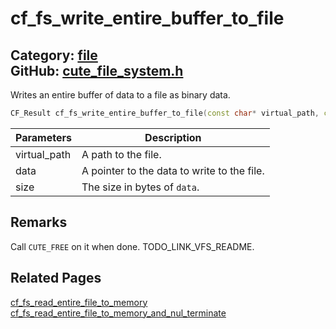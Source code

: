 [](../header.md ':include')

# cf_fs_write_entire_buffer_to_file

Category: [file](https://github.com/RandyGaul/cute_framework/blob/master/docs/api_reference?id=file)  
GitHub: [cute_file_system.h](https://github.com/RandyGaul/cute_framework/blob/master/include/cute_file_system.h)  
---

Writes an entire buffer of data to a file as binary data.

```cpp
CF_Result cf_fs_write_entire_buffer_to_file(const char* virtual_path, const void* data, size_t size);
```

Parameters | Description
--- | ---
virtual_path | A path to the file.
data | A pointer to the data to write to the file.
size | The size in bytes of `data`.

## Remarks

Call `CUTE_FREE` on it when done. TODO_LINK_VFS_README.

## Related Pages

[cf_fs_read_entire_file_to_memory](https://github.com/RandyGaul/cute_framework/blob/master/docs/file/cf_fs_read_entire_file_to_memory.md)  
[cf_fs_read_entire_file_to_memory_and_nul_terminate](https://github.com/RandyGaul/cute_framework/blob/master/docs/file/cf_fs_read_entire_file_to_memory_and_nul_terminate.md)  
